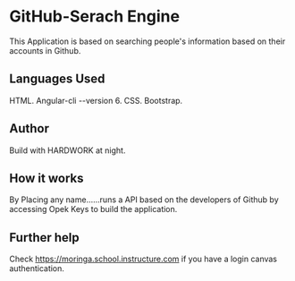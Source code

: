 # GitHub-Serach Engine

This Application is based on searching people's information based on their accounts in Github.
## Languages Used 

HTML.
Angular-cli --version 6.
CSS.
Bootstrap.

## Author

Build with HARDWORK at night.

## How it works
By Placing any name......runs a API based on the developers of Github by accessing Opek Keys to build the application.

## Further help

Check https://moringa.school.instructure.com if you have a login canvas authentication.